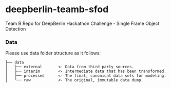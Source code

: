 # deepberlin-teamb-sfod
Team B Repo for DeepBerlin Hackathon Challenge - Single Frame Object Detection

### Data

Please use data folder structure as it follows:
```
├── data
│   ├── external       <- Data from third party sources.
│   ├── interim        <- Intermediate data that has been transformed.
│   ├── processed      <- The final, canonical data sets for modeling.
│   └── raw            <- The original, immutable data dump.
```
